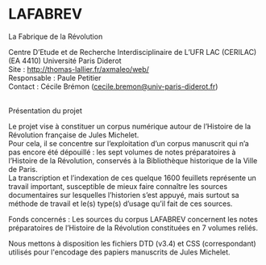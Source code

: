 # LAFABREV

La Fabrique de la Révolution <br>

Centre D’Etude et de Recherche Interdisciplinaire de L’UFR LAC (CERILAC) <br>
(EA 4410) Université Paris Diderot <br>
Site : http://thomas-lallier.fr/axmaleo/web/ <br>
Responsable : Paule Petitier <br>
Contact : Cécile Brémon (cecile.bremon@univ-paris-diderot.fr)<br><br>

Présentation du projet <br>

Le projet vise à constituer un corpus numérique autour de l’Histoire de la Révolution française de Jules Michelet.<br>
Pour cela, il se concentre sur l’exploitation d’un corpus manuscrit qui n’a pas encore été dépouillé : les sept volumes de notes préparatoires à l’Histoire de la Révolution, conservés à la Bibliothèque historique de la Ville de Paris.<br>
La transcription et l’indexation de ces quelque 1600 feuillets représente un travail important, susceptible de mieux faire connaître les sources documentaires sur lesquelles l’historien s’est appuyé, mais surtout sa méthode de travail et le(s) type(s) d’usage qu’il fait de ces sources.<br>

Fonds concernés : Les sources du corpus LAFABREV concernent les notes préparatoires de l’Histoire de la Révolution constituées en 7 volumes reliés.<br>


    
Nous mettons à disposition les fichiers DTD (v3.4) et CSS (correspondant) utilisés pour l'encodage des papiers manuscrits de Jules Michelet.


